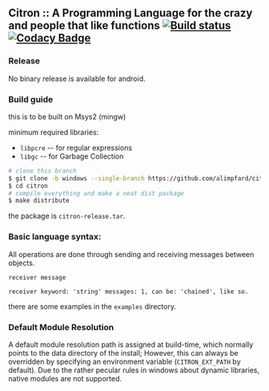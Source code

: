 ## Citron :: A Programming Language for the crazy and people that like functions [![Build status](https://ci.appveyor.com/api/projects/status/utvae7cifa5m8513?svg=true)](https://ci.appveyor.com/project/alimpfard/citron) [![Codacy Badge](https://api.codacy.com/project/badge/Grade/d55fb1e699e14d50b9882af24cde137d)](https://www.codacy.com/app/Citron/citron?utm_source=github.com&amp;utm_medium=referral&amp;utm_content=alimpfard/citron&amp;utm_campaign=Badge_Grade)

### Release
No binary release is available for android.

### Build guide
this is to be built on Msys2 (mingw)

minimum required libraries:
* `libpcre` -- for regular expressions
* `libgc` -- for Garbage Collection

```sh
# clone this branch
$ git clone -b windows --single-branch https://github.com/alimpfard/citron
$ cd citron
# compile everything and make a neat dist package
$ make distribute
```

the package is `citron-release.tar`.

### Basic language syntax:
All operations are done through sending and receiving messages between objects.

`receiver message`

`receiver keyword: 'string' messages: 1, can be: 'chained', like so.`

there are some examples in the `examples` directory.


### Default Module Resolution
A default module resolution path is assigned at build-time, which normally points to the data directory of the install;
However, this can always be overridden by specifying an environment variable (`CITRON_EXT_PATH` by default).
Due to the rather pecular rules in windows about dynamic libraries, native modules are not supported.
